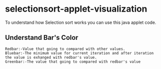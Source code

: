 # selectionsort-applet-visualization
To understand how Selection sort works you can use this java applet code.
## Understand Bar's Color
    Redbar:-Value that going to compared with other values.
    Bluebar:-The minimum value for current iteration and after iteration the value is exhanged with redbar's value.
    Greenbar:-The value that going to compared with redbar's value
